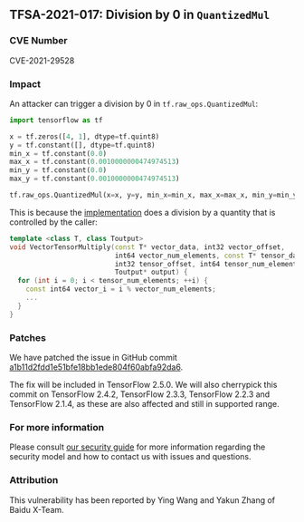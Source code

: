 ## TFSA-2021-017: Division by 0 in `QuantizedMul`

### CVE Number
CVE-2021-29528

### Impact
An attacker can trigger a division by 0 in `tf.raw_ops.QuantizedMul`:

```python
import tensorflow as tf

x = tf.zeros([4, 1], dtype=tf.quint8)
y = tf.constant([], dtype=tf.quint8)
min_x = tf.constant(0.0)
max_x = tf.constant(0.0010000000474974513)
min_y = tf.constant(0.0)
max_y = tf.constant(0.0010000000474974513)

tf.raw_ops.QuantizedMul(x=x, y=y, min_x=min_x, max_x=max_x, min_y=min_y, max_y=max_y)
```

This is because the
[implementation](https://github.com/tensorflow/tensorflow/blob/55900e961ed4a23b438392024912154a2c2f5e85/tensorflow/core/kernels/quantized_mul_op.cc#L188-L198) does a division by a quantity that is controlled by the caller:

```cc
template <class T, class Toutput>
void VectorTensorMultiply(const T* vector_data, int32 vector_offset,
                          int64 vector_num_elements, const T* tensor_data,
                          int32 tensor_offset, int64 tensor_num_elements,
                          Toutput* output) {
  for (int i = 0; i < tensor_num_elements; ++i) {
    const int64 vector_i = i % vector_num_elements;
    ...
  }
}
```

### Patches
We have patched the issue in GitHub commit
[a1b11d2fdd1e51bfe18bb1ede804f60abfa92da6](https://github.com/tensorflow/tensorflow/commit/a1b11d2fdd1e51bfe18bb1ede804f60abfa92da6).

The fix will be included in TensorFlow 2.5.0. We will also cherrypick this
commit on TensorFlow 2.4.2, TensorFlow 2.3.3, TensorFlow 2.2.3 and TensorFlow
2.1.4, as these are also affected and still in supported range.

### For more information
Please consult [our security
guide](https://github.com/tensorflow/tensorflow/blob/master/SECURITY.md) for
more information regarding the security model and how to contact us with issues
and questions.

### Attribution
This vulnerability has been reported by Ying Wang and Yakun Zhang of Baidu X-Team.

